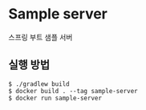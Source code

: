 # Sample server
스프링 부트 샘플 서버

## 실행 방법
```
$ ./gradlew build
$ docker build . --tag sample-server
$ docker run sample-server
```